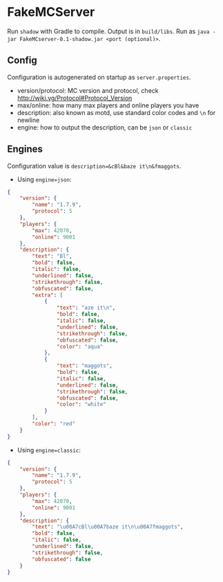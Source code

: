 FakeMCServer
==
Run `shadow` with Gradle to compile. Output is in `build/libs`.
Run as `java -jar FakeMCserver-0.1-shadow.jar <port (optional)>`.

Config
--
Configuration is autogenerated on startup as `server.properties`.
* version/protocol: MC version and protocol, check http://wiki.vg/Protocol#Protocol_Version
* max/online: how many max players and online players you have
* description: also known as motd, use standard color codes and `\n` for newline
* engine: how to output the description, can be `json` or `classic`

Engines
--
Configuration value is `description=&cBl&baze it\n&fmaggots`.
* Using `engine=json`:
```json
{
    "version": {
        "name": "1.7.9",
        "protocol": 5
    },
    "players": {
        "max": 42070,
        "online": 9001
    },
    "description": {
        "text": "Bl",
        "bold": false,
        "italic": false,
        "underlined": false,
        "strikethrough": false,
        "obfuscated": false,
        "extra": [
            {
                "text": "aze it\n",
                "bold": false,
                "italic": false,
                "underlined": false,
                "strikethrough": false,
                "obfuscated": false,
                "color": "aqua"
            },
            {
                "text": "maggots",
                "bold": false,
                "italic": false,
                "underlined": false,
                "strikethrough": false,
                "obfuscated": false,
                "color": "white"
            }
        ],
        "color": "red"
    }
}
```
* Using `engine=classic`:
```json
{
    "version": {
        "name": "1.7.9",
        "protocol": 5
    },
    "players": {
        "max": 42070,
        "online": 9001
    },
    "description": {
        "text": "\u00A7cBl\u00A7baze it\n\u00A7fmaggots",
        "bold": false,
        "italic": false,
        "underlined": false,
        "strikethrough": false,
        "obfuscated": false
    }
}
```
